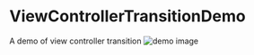# ViewControllerTransitionDemo
A demo of view controller transition
![demo image](http://i1.tietuku.com/3c025a9b7ba6b8ea.gif)
